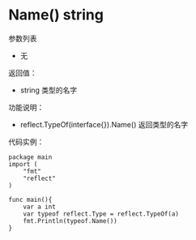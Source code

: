 # Name() string

参数列表

- 无

返回值：

- string 类型的名字

功能说明：

- reflect.TypeOf(interface{}).Name() 返回类型的名字

代码实例：
	
	package main
	import (
	    "fmt"
	    "reflect"
	)
	
	func main(){
		var a int
		var typeof reflect.Type = reflect.TypeOf(a)
		fmt.Println(typeof.Name())
	}
